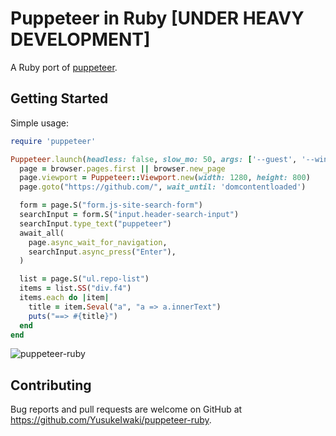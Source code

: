 # Puppeteer in Ruby [UNDER HEAVY DEVELOPMENT]

A Ruby port of [puppeteer](https://pptr.dev/).

## Getting Started

Simple usage:

```ruby
require 'puppeteer'

Puppeteer.launch(headless: false, slow_mo: 50, args: ['--guest', '--window-size=1280,800']) do |browser|
  page = browser.pages.first || browser.new_page
  page.viewport = Puppeteer::Viewport.new(width: 1280, height: 800)
  page.goto("https://github.com/", wait_until: 'domcontentloaded')

  form = page.S("form.js-site-search-form")
  searchInput = form.S("input.header-search-input")
  searchInput.type_text("puppeteer")
  await_all(
    page.async_wait_for_navigation,
    searchInput.async_press("Enter"),
  )

  list = page.S("ul.repo-list")
  items = list.SS("div.f4")
  items.each do |item|
    title = item.Seval("a", "a => a.innerText")
    puts("==> #{title}")
  end
end
```

![puppeteer-ruby](https://user-images.githubusercontent.com/11763113/78505735-6e7f3000-77b0-11ea-9c82-9016828dd2a9.gif)


## Contributing

Bug reports and pull requests are welcome on GitHub at https://github.com/YusukeIwaki/puppeteer-ruby.
